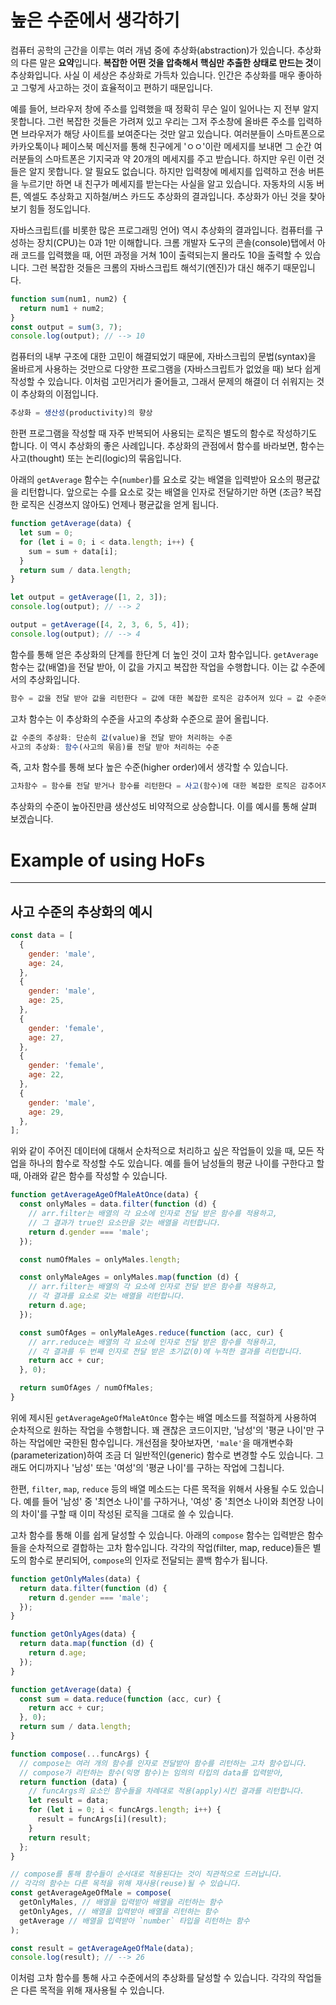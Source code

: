 # **높은 수준에서 생각하기**

컴퓨터 공학의 근간을 이루는 여러 개념 중에 추상화(abstraction)가 있습니다. 추상화의 다른 말은 **요약**입니다. **복잡한 어떤 것을 압축해서 핵심만 추출한 상태로 만드는 것**이 추상화입니다. 사실 이 세상은 추상화로 가득차 있습니다. 인간은 추상화를 매우 좋아하고 그렇게 사고하는 것이 효율적이고 편하기 때문입니다.

예를 들어, 브라우저 창에 주소를 입력했을 때 정확히 무슨 일이 일어나는 지 전부 알지 못합니다. 그런 복잡한 것들은 가려져 있고 우리는 그저 주소창에 올바른 주소를 입력하면 브라우저가 해당 사이트를 보여준다는 것만 알고 있습니다. 여러분들이 스마트폰으로 카카오톡이나 페이스북 메신저를 통해 친구에게 'ㅇㅇ'이란 메세지를 보내면 그 순간 여러분들의 스마트폰은 기지국과 약 20개의 메세지를 주고 받습니다. 하지만 우린 이런 것들은 알지 못합니다. 알 필요도 없습니다. 하지만 입력창에 메세지를 입력하고 전송 버튼을 누르기만 하면 내 친구가 메세지를 받는다는 사실을 알고 있습니다. 자동차의 시동 버튼, 엑셀도 추상화고 지하철/버스 카드도 추상화의 결과입니다. 추상화가 아닌 것을 찾아보기 힘들 정도입니다.

자바스크립트(를 비롯한 많은 프로그래밍 언어) 역시 추상화의 결과입니다. 컴퓨터를 구성하는 장치(CPU)는 0과 1만 이해합니다. 크롬 개발자 도구의 콘솔(console)탭에서 아래 코드를 입력했을 때, 어떤 과정을 거쳐 10이 출력되는지 몰라도 10을 출력할 수 있습니다. 그런 복잡한 것들은 크롬의 자바스크립트 해석기(엔진)가 대신 해주기 때문입니다.

```jsx
function sum(num1, num2) {
  return num1 + num2;
}
const output = sum(3, 7);
console.log(output); // --> 10
```

컴퓨터의 내부 구조에 대한 고민이 해결되었기 때문에, 자바스크립의 문법(syntax)을 올바르게 사용하는 것만으로 다양한 프로그램을 (자바스크립트가 없었을 때) 보다 쉽게 작성할 수 있습니다. 이처럼 고민거리가 줄어들고, 그래서 문제의 해결이 더 쉬워지는 것이 추상화의 이점입니다.

```jsx
추상화 = 생산성(productivity)의 향상
```

한편 프로그램을 작성할 때 자주 반복되어 사용되는 로직은 별도의 함수로 작성하기도 합니다. 이 역시 추상화의 좋은 사례입니다. 추상화의 관점에서 함수를 바라보면, 함수는 사고(thought) 또는 논리(logic)의 묶음입니다.

아래의 `getAverage` 함수는 수(`number`)를 요소로 갖는 배열을 입력받아 요소의 평균값을 리턴합니다. 앞으로는 수를 요소로 갖는 배열을 인자로 전달하기만 하면 (조금? 복잡한 로직은 신경쓰지 않아도) 언제나 평균값을 얻게 됩니다.

```jsx
function getAverage(data) {
  let sum = 0;
  for (let i = 0; i < data.length; i++) {
    sum = sum + data[i];
  }
  return sum / data.length;
}

let output = getAverage([1, 2, 3]);
console.log(output); // --> 2

output = getAverage([4, 2, 3, 6, 5, 4]);
console.log(output); // --> 4
```

함수를 통해 얻은 추상화의 단계를 한단계 더 높인 것이 고차 함수입니다. `getAverage` 함수는 값(배열)을 전달 받아, 이 값을 가지고 복잡한 작업을 수행합니다. 이는 값 수준에서의 추상화입니다.

```jsx
함수 = 값을 전달 받아 값을 리턴한다 = 값에 대한 복잡한 로직은 감추어져 있다 = 값 수준에서의 추상화
```

고차 함수는 이 추상화의 수준을 사고의 추상화 수준으로 끌어 올립니다.

```jsx
값 수준의 추상화: 단순히 값(value)을 전달 받아 처리하는 수준
사고의 추상화: 함수(사고의 묶음)를 전달 받아 처리하는 수준
```

즉, 고차 함수를 통해 보다 높은 수준(higher order)에서 생각할 수 있습니다.

```jsx
고차함수 = 함수를 전달 받거나 함수를 리턴한다 = 사고(함수)에 대한 복잡한 로직은 감추어져 있다 = 사고 수준에서의 추상화
```

추상화의 수준이 높아진만큼 생산성도 비약적으로 상승합니다. 이를 예시를 통해 살펴 보겠습니다.

# **Example of using HoFs**

---

## **사고 수준의 추상화의 예시**

```jsx
const data = [
  {
    gender: 'male',
    age: 24,
  },
  {
    gender: 'male',
    age: 25,
  },
  {
    gender: 'female',
    age: 27,
  },
  {
    gender: 'female',
    age: 22,
  },
  {
    gender: 'male',
    age: 29,
  },
];
```

위와 같이 주어진 데이터에 대해서 순차적으로 처리하고 싶은 작업들이 있을 때, 모든 작업을 하나의 함수로 작성할 수도 있습니다. 예를 들어 남성들의 평균 나이를 구한다고 할 때, 아래와 같은 함수를 작성할 수 있습니다.

```jsx
function getAverageAgeOfMaleAtOnce(data) {
  const onlyMales = data.filter(function (d) {
    // arr.filter는 배열의 각 요소에 인자로 전달 받은 함수를 적용하고,
    // 그 결과가 true인 요소만을 갖는 배열을 리턴합니다.
    return d.gender === 'male';
  });

  const numOfMales = onlyMales.length;

  const onlyMaleAges = onlyMales.map(function (d) {
    // arr.filter는 배열의 각 요소에 인자로 전달 받은 함수를 적용하고,
    // 각 결과를 요소로 갖는 배열을 리턴합니다.
    return d.age;
  });

  const sumOfAges = onlyMaleAges.reduce(function (acc, cur) {
    // arr.reduce는 배열의 각 요소에 인자로 전달 받은 함수를 적용하고,
    // 각 결과를 두 번째 인자로 전달 받은 초기값(0)에 누적한 결과를 리턴합니다.
    return acc + cur;
  }, 0);

  return sumOfAges / numOfMales;
}
```

위에 제시된 `getAverageAgeOfMaleAtOnce` 함수는 배열 메소드를 적절하게 사용하여 순차적으로 원하는 작업을 수행합니다. 꽤 괜찮은 코드이지만, '남성'의 '평균 나이'만 구하는 작업에만 국한된 함수입니다. 개선점을 찾아보자면, `'male'`을 매개변수화(parameterization)하여 조금 더 일반적인(generic) 함수로 변경할 수도 있습니다. 그래도 어디까지나 '남성' 또는 '여성'의 '평균 나이'를 구하는 작업에 그칩니다.

한편, `filter`, `map`, `reduce` 등의 배열 메소드는 다른 목적을 위해서 사용될 수도 있습니다. 예를 들어 '남성' 중 '최연소 나이'를 구하거나, '여성' 중 '최연소 나이와 최연장 나이의 차이'를 구할 때 이미 작성된 로직을 그대로 쓸 수 있습니다.

고차 함수를 통해 이를 쉽게 달성할 수 있습니다. 아래의 `compose` 함수는 입력받은 함수들을 순차적으로 결합하는 고차 함수입니다. 각각의 작업(filter, map, reduce)들은 별도의 함수로 분리되어, `compose`의 인자로 전달되는 콜백 함수가 됩니다.

```jsx
function getOnlyMales(data) {
  return data.filter(function (d) {
    return d.gender === 'male';
  });
}

function getOnlyAges(data) {
  return data.map(function (d) {
    return d.age;
  });
}

function getAverage(data) {
  const sum = data.reduce(function (acc, cur) {
    return acc + cur;
  }, 0);
  return sum / data.length;
}

function compose(...funcArgs) {
  // compose는 여러 개의 함수를 인자로 전달받아 함수를 리턴하는 고차 함수입니다.
  // compose가 리턴하는 함수(익명 함수)는 임의의 타입의 data를 입력받아,
  return function (data) {
    // funcArgs의 요소인 함수들을 차례대로 적용(apply)시킨 결과를 리턴합니다.
    let result = data;
    for (let i = 0; i < funcArgs.length; i++) {
      result = funcArgs[i](result);
    }
    return result;
  };
}

// compose를 통해 함수들이 순서대로 적용된다는 것이 직관적으로 드러납니다.
// 각각의 함수는 다른 목적을 위해 재사용(reuse)될 수 있습니다.
const getAverageAgeOfMale = compose(
  getOnlyMales, // 배열을 입력받아 배열을 리턴하는 함수
  getOnlyAges, // 배열을 입력받아 배열을 리턴하는 함수
  getAverage // 배열을 입력받아 `number` 타입을 리턴하는 함수
);

const result = getAverageAgeOfMale(data);
console.log(result); // --> 26
```

이처럼 고차 함수를 통해 사고 수준에서의 추상화를 달성할 수 있습니다. 각각의 작업들은 다른 목적을 위해 재사용될 수 있습니다.